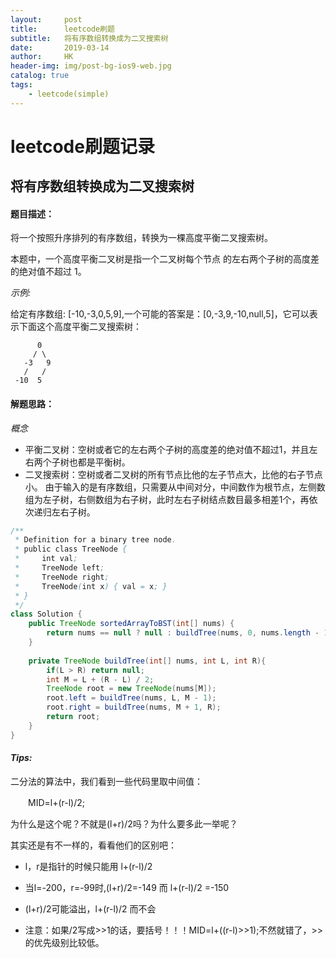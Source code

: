 ```yaml
---
layout:     post
title:      leetcode刷题
subtitle:   将有序数组转换成为二叉搜索树
date:       2019-03-14
author:     HK
header-img: img/post-bg-ios9-web.jpg
catalog: true
tags:
    - leetcode(simple)
---
```

# leetcode刷题记录
## 将有序数组转换成为二叉搜索树

#### 题目描述：
将一个按照升序排列的有序数组，转换为一棵高度平衡二叉搜索树。<br>

本题中，一个高度平衡二叉树是指一个二叉树每个节点 的左右两个子树的高度差的绝对值不超过 1。<br>

*示例:*<br>

给定有序数组: [-10,-3,0,5,9],一个可能的答案是：[0,-3,9,-10,null,5]，它可以表示下面这个高度平衡二叉搜索树：

          0
         / \
       -3   9
       /   /
     -10  5
     
#### 解题思路：
*概念* 
* 平衡二叉树：空树或者它的左右两个子树的高度差的绝对值不超过1，并且左右两个子树也都是平衡树。
* 二叉搜索树：空树或者二叉树的所有节点比他的左子节点大，比他的右子节点小。
由于输入的是有序数组，只需要从中间对分，中间数作为根节点，左侧数组为左子树，右侧数组为右子树，此时左右子树结点数目最多相差1个，再依次递归左右子树。

```java
/**
 * Definition for a binary tree node.
 * public class TreeNode {
 *     int val;
 *     TreeNode left;
 *     TreeNode right;
 *     TreeNode(int x) { val = x; }
 * }
 */
class Solution {
    public TreeNode sortedArrayToBST(int[] nums) {
        return nums == null ? null : buildTree(nums, 0, nums.length - 1);
    }
    
    private TreeNode buildTree(int[] nums, int L, int R){
        if(L > R) return null;
        int M = L + (R - L) / 2;
        TreeNode root = new TreeNode(nums[M]);
        root.left = buildTree(nums, L, M - 1);
        root.right = buildTree(nums, M + 1, R);
        return root;
    }
}
```
#### *Tips:*<br>
二分法的算法中，我们看到一些代码里取中间值：<br>

　　MID=l+(r-l)/2;

为什么是这个呢？不就是(l+r)/2吗？为什么要多此一举呢？<br>

其实还是有不一样的，看看他们的区别吧：<br>

* l，r是指针的时候只能用 l+(r-l)/2

* 当l=-200，r=-99时,(l+r)/2=-149 而 l+(r-l)/2 =-150

* (l+r)/2可能溢出，l+(r-l)/2 而不会

* 注意：如果/2写成>>1的话，要括号！！！MID=l+((r-l)>>1);不然就错了，>>的优先级别比较低。
